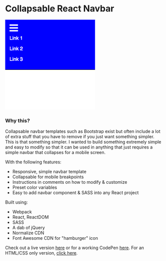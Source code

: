 Collapsable React Navbar
======

<kbd>![Image](react-nav.png)</kbd>

### Why this?

Collapsable navbar templates such as Bootstrap exist but often include a lot of extra stuff that you have to remove if you just want something simpler. This is that something simpler. I wanted to build something extremely simple and easy to modify so that it can be used in anything that just requires a simple navbar that collapses for a mobile screen.

With the following features:

* Responsive, simple navbar template
* Collapsable for mobile breakpoints
* Instructions in comments on how to modify & customize
* Preset color variables
* Easy to add navbar component & SASS into any React project

Built using:

* Webpack
* React, ReactDOM
* SASS
* A dab of jQuery
* Normalize CDN
* Font Awesome CDN for "hamburger" icon

Check out a live version [here](http://reactnav-danbuda.surge.sh/) or for a working CodePen [here](http://codepen.io/danbuda/pen/mAVALa). For an HTML/CSS only version, [click here](https://github.com/DanBuda11/navbar-html).
